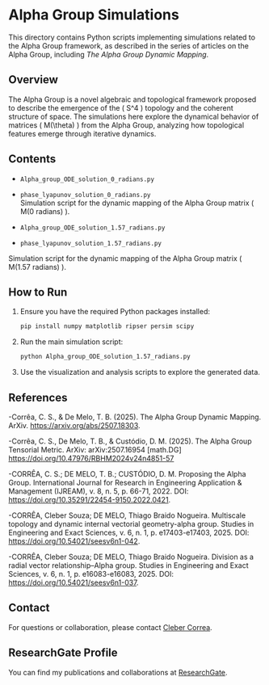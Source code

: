 # Alpha Group Simulations

This directory contains Python scripts implementing simulations related to the Alpha Group framework, as described in the series of articles on the Alpha Group, including *The Alpha Group Dynamic Mapping*.

## Overview

The Alpha Group is a novel algebraic and topological framework proposed to describe the emergence of the \( S^4 \) topology and the coherent structure of space. The simulations here explore the dynamical behavior of matrices \( M(\theta) \) from the Alpha Group, analyzing how topological features emerge through iterative dynamics.

## Contents

- `Alpha_group_ODE_solution_0_radians.py`
- `phase_lyapunov_solution_0_radians.py`  
  Simulation script for the dynamic mapping of the Alpha Group matrix \( M(0 radians) \).

- `Alpha_group_ODE_solution_1.57_radians.py`
- `phase_lyapunov_solution_1.57_radians.py`
  
Simulation script for the dynamic mapping of the Alpha Group matrix \( M(1.57 radians) \).


## How to Run

1. Ensure you have the required Python packages installed:  
   ```bash
   pip install numpy matplotlib ripser persim scipy
   ```

2. Run the main simulation script:  
   ```bash
   python Alpha_group_ODE_solution_1.57_radians.py
   ```

3. Use the visualization and analysis scripts to explore the generated data.

## References

-Corrêa, C. S., & De Melo, T. B. (2025). The Alpha Group Dynamic Mapping. ArXiv. https://arxiv.org/abs/2507.18303.

-Corrêa, C. S., De Melo, T. B., & Custódio, D. M. (2025). The Alpha Group Tensorial Metric. ArXiv: arXiv:2507.16954 [math.DG] https://doi.org/10.47976/RBHM2024v24n4851-57

-CORRÊA, C. S.; DE MELO, T. B.; CUSTÓDIO, D. M. Proposing the Alpha Group. International Journal for Research in Engineering Application & Management (IJREAM), v. 8, n. 5, p. 66-71, 2022. DOI: https://doi.org/10.35291/22454-9150.2022.0421.

-CORRÊA, Cleber Souza; DE MELO, Thiago Braido Nogueira. Multiscale topology and dynamic internal vectorial geometry-alpha group. Studies in Engineering and Exact Sciences, v. 6, n. 1, p. e17403-e17403, 2025. DOI: https://doi.org/10.54021/seesv6n1-042.

-CORRÊA, Cleber Souza; DE MELO, Thiago Braido Nogueira. Division as a radial vector relationship–Alpha group. Studies in Engineering and Exact Sciences, v. 6, n. 1, p. e16083-e16083, 2025. DOI: https://doi.org/10.54021/seesv6n1-037. 

## Contact

For questions or collaboration, please contact [Cleber Correa](https://github.com/CleberCorrea15).

## ResearchGate Profile

You can find my publications and collaborations at [ResearchGate](https://www.researchgate.net/profile/Cleber-Souza-Correa?ev=hdr_xprf).
